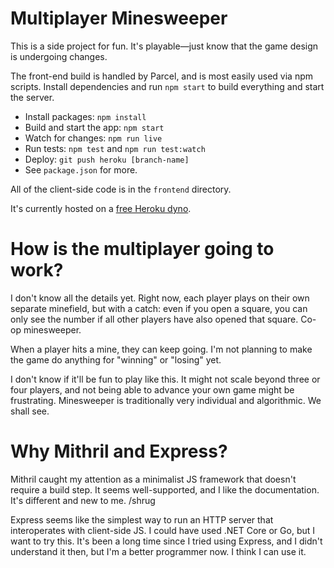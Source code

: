 # Multiplayer Minesweeper

This is a side project for fun. It's playable—just know that the game design is undergoing changes.

The front-end build is handled by Parcel, and is most easily used via npm scripts.
Install dependencies and run `npm start` to build everything and start the server.

* Install packages: `npm install`
* Build and start the app: `npm start`
* Watch for changes: `npm run live`
* Run tests: `npm test` and `npm run test:watch`
* Deploy: `git push heroku [branch-name]`
* See `package.json` for more.

All of the client-side code is in the `frontend` directory.

It's currently hosted on a [free Heroku dyno](https://aqueous-atoll-41713.herokuapp.com/).

# How is the multiplayer going to work?

I don't know all the details yet. Right now, each player plays on their own separate
minefield, but with a catch: even if you open a square, you can only see the number if all
other players have also opened that square. Co-op minesweeper.

When a player hits a mine, they can keep going. I'm not planning to make the game do anything
for "winning" or "losing" yet.

I don't know if it'll be fun to play like this. It might not scale beyond three or four players,
and not being able to advance your own game might be frustrating. Minesweeper is traditionally
very individual and algorithmic. We shall see.

# Why Mithril and Express?

Mithril caught my attention as a minimalist JS framework that doesn't require a build step.
It seems well-supported, and I like the documentation. It's different and new to me. /shrug

Express seems like the simplest way to run an HTTP server that interoperates with client-side JS.
I could have used .NET Core or Go, but I want to try this. It's been a long time since I tried
using Express, and I didn't understand it then, but I'm a better programmer now. I think I can use it.
